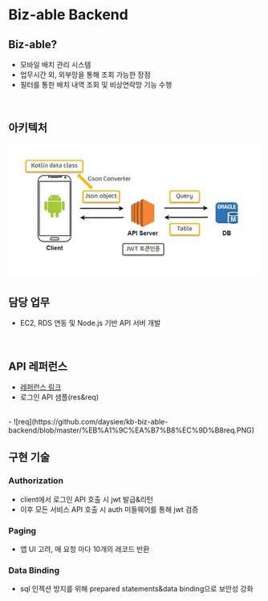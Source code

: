 # Biz-able Backend
## Biz-able?
- 모바일 배치 관리 시스템
- 업무시간 외, 외부망을 통해 조회 가능한 장점
- 필터를 통한 배치 내역 조회 및 비상연락망 기능 수행
</br>

## 아키텍처
![architecture](https://github.com/daysiee/kb-biz-able-backend/blob/master/%EC%95%84%ED%82%A4%ED%85%8D%EC%B2%98.jpg)
</br>

## 담당 업무
- EC2, RDS 연동 및 Node.js 기반 API 서버 개발
</br>

## API 레퍼런스
- [레퍼런스 링크](https://documenter.getpostman.com/view/10284982/T1LV9Phh)
- 로그인 API 샘플(res&req)
</br>
- ![req](https://github.com/daysiee/kb-biz-able-backend/blob/master/%EB%A1%9C%EA%B7%B8%EC%9D%B8req.PNG)
</br>

## 구현 기술
### Authorization
- client에서 로그인 API 호출 시 jwt 발급&리턴
- 이후 모든 서비스 API 호출 시 auth 미들웨어를 통해 jwt 검증
### Paging
- 앱 UI 고려, 매 요청 마다 10개의 레코드 반환
### Data Binding
- sql 인젝션 방지를 위해 prepared statements&data binding으로 보안성 강화
</br>
